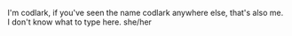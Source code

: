 I'm codlark, if you've seen the name codlark anywhere else, that's also me.
I don't know what to type here.
she/her
